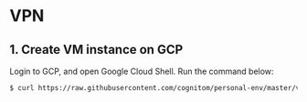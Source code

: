 # VPN

## 1. Create VM instance on GCP

Login to GCP, and open Google Cloud Shell. Run the command below: 

```bash
$ curl https://raw.githubusercontent.com/cognitom/personal-env/master/vpn/create.sh | sh -s whatyoulike
```

